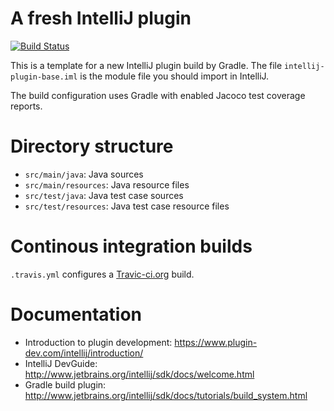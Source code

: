 # A fresh IntelliJ plugin

[![Build Status](https://travis-ci.org/jansorg/intellij-plugin-base.svg?branch=master)](https://travis-ci.org/jansorg/intellij-plugin-base)

This is a template for a new IntelliJ plugin build by Gradle.
The file `intellij-plugin-base.iml` is the module file you should import in IntelliJ.

The build configuration uses Gradle with enabled Jacoco test coverage reports.

# Directory structure

- `src/main/java`: Java sources
- `src/main/resources`: Java resource files
- `src/test/java`: Java test case sources
- `src/test/resources`: Java test case resource files

# Continous integration builds

`.travis.yml` configures a [Travic-ci.org](https://travis-ci.org/) build.


# Documentation
- Introduction to plugin development: https://www.plugin-dev.com/intellij/introduction/
- IntelliJ DevGuide: http://www.jetbrains.org/intellij/sdk/docs/welcome.html
- Gradle build plugin: http://www.jetbrains.org/intellij/sdk/docs/tutorials/build_system.html
